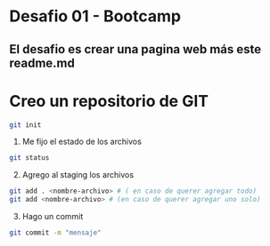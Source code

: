 # Desafio 01 - Bootcamp

## El desafio es crear una pagina web más este readme.md

# Creo un repositorio de GIT

```sh
git init 
```

1. Me fijo el estado de los archivos

```sh
git status
```

2. Agrego al staging los archivos

```sh
git add . <nombre-archivo> # ( en caso de querer agregar todo)
git add <nombre-archivo> # (en caso de querer agregar uno solo)
```

3. Hago un commit

```sh
git commit -m "mensaje"
```